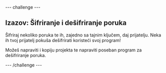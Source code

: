 \--- challenge \---

## Izazov: Šifriranje i dešifriranje poruka

Šifriraj nekoliko poruka te ih, zajedno sa tajnim ključem, daj prijatelju. Neka ih tvoj prijatelj pokuša dešifrirati koristeći svoj program!

Možeš napraviti i kopiju projekta te napraviti poseban program za dešifriranje poruka.

\--- /challenge \---